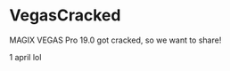 # VegasCracked
MAGIX VEGAS Pro 19.0 got cracked, so we want to share!















































1 april lol

